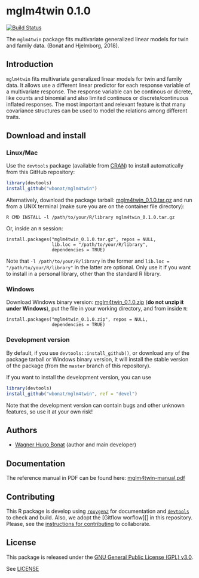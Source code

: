 

# mglm4twin 0.1.0

[![Build Status](https://travis-ci.org/wbonat/mglm4twin.svg?branch=master)](https://travis-ci.org/wbonat/mglm4twin)

The `mglm4twin` package fits multivariate generalized linear models 
for twin and family data. (Bonat and Hjelmborg, 2018).

## Introduction

`mglm4twin` fits multivariate generalized linear models for twin and 
family data. It allows use a different linear predictor for each 
response variable of a multivariate response. 
The response variable can be continous or dicrete, like counts and 
binomial and also limited continuos or discrete/continuous inflated 
responses. The most important and relevant feature is that many covariance structures can be used to model the relations among different traits.

## Download and install

### Linux/Mac

Use the `devtools` package (available from
[CRAN](http://cran-r.c3sl.ufpr.br/web/packages/devtools/index.html)) to
install automatically from this GitHub repository:


```r
library(devtools)
install_github("wbonat/mglm4twin")
```

Alternatively, download the package tarball: [mglm4twin_0.1.0.tar.gz][]
and run from a UNIX terminal (make sure you are on the container file
directory):


```
R CMD INSTALL -l /path/to/your/R/library mglm4twin_0.1.0.tar.gz
```

Or, inside an `R` session:


```
install.packages("mglm4twin_0.1.0.tar.gz", repos = NULL,
                 lib.loc = "/path/to/your/R/library",
                 dependencies = TRUE)
```

Note that `-l /path/to/your/R/library` in the former and `lib.loc =
"/path/to/your/R/library"` in the latter are optional. Only use it if
you want to install in a personal library, other than the standard R
library.

### Windows

Download Windows binary version: [mglm4twin_0.1.0.zip][] (**do not unzip
it under Windows**), put the file in your working directory, and from
inside `R`:


```
install.packages("mglm4twin_0.1.0.zip", repos = NULL,
                 dependencies = TRUE)
```

### Development version

By default, if you use `devtools::install_github()`, or download any of the
package tarball or Windows binary version, it will install the stable
version of the package (from the `master` branch of this repository).

If you want to install the development version, you can use

```r
library(devtools)
install_github("wbonat/mglm4twin", ref = "devel")
```

Note that the development version can contain bugs and other unknown
features, so use it at your own risk!

## Authors

- [Wagner Hugo Bonat][] (author and main developer)

## Documentation

The reference manual in PDF can be found here: [mglm4twin-manual.pdf][]

## Contributing

This R package is develop using [`roxygen2`][] for documentation and
[`devtools`] to check and build. Also, we adopt the [Gitflow worflow][]
in this repository. Please, see the
[instructions for contributing](./CONTRIBUTING.md) to collaborate.

## License

This package is released under the
[GNU General Public License (GPL) v3.0][].

See [LICENSE](./LICENSE)

<!-- links -->



[GNU General Public License (GPL) v3.0]: http://www.gnu.org/licenses/gpl-3.0.html
[`roxygen2`]: https://github.com/klutometis/roxygen
[`devtools`]: https://github.com/hadley/devtools
[mglm4twin_0.1.0.tar.gz]: https://github.com/wbonat/mglm4twin/raw/master/downloads/mglm4twin_0.1.0.tar.gz
[mglm4twin_0.1.0.zip]: https://github.com/wbonat/mglm4twin/raw/master/downloads/mglm4twin_0.1.0.zip
[mglm4twin-manual.pdf]: https://github.com/wbonat/mcglm/raw/master/downloads/mglm4twin-manual.pdf
[Gitflow workflow]: http://nvie.com/posts/a-successful-git-branching-model/
[Wagner Hugo Bonat]: http://www.leg.ufpr.br/doku.php/~wagner
